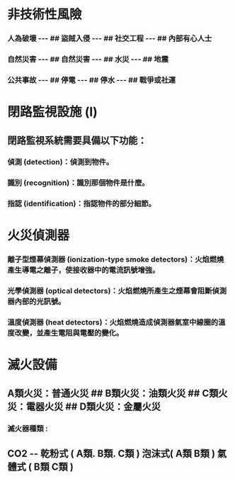  # 非技術性風險

  ### 人為破壞 --- ## 盜賊入侵 --- ## 社交工程 --- ## 內部有心人士
  ### 自然災害 --- ## 自然災害 --- ## 水災 --- ## 地震
  ### 公共事故 --- ##	停電 ---	## 停水 ---	## 戰爭或社運

 # 閉路監視設施 (I)

 ## 閉路監視系統需要具備以下功能：
 
### 偵測 (detection)：偵測到物件。
### 識別 (recognition)：識別那個物件是什麼。
### 指認 (identification)：指認物件的部分細節。

# 火災偵測器 
### 離子型煙幕偵測器 (ionization-type smoke detectors)：火焰燃燒產生導電之離子，使接收器中的電流訊號增強。
### 光學偵測器 (optical detectors)：火焰燃燒所產生之煙幕會阻斷偵測器內部的光訊號。
### 溫度偵測器 (heat detectors)：火焰燃燒造成偵測器氣室中線圈的溫度改變，並產生電阻與電壓的變化。

# 滅火設備  
## A類火災：普通火災  ## B類火災：油類火災  ## C類火災：電器火災  ##  D類火災：金屬火災 

### 滅火器種類 : 
## CO2 -- 乾粉式 ( A類. B類. C類 )  泡沫式( A類 B類 ) 氣體式 ( B類 C類 )

 

